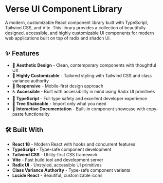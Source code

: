 # Verse UI Component Library

A modern, customizable React component library built with TypeScript, Tailwind CSS, and Vite. This library provides a collection of beautifully designed, accessible, and highly customizable UI components for modern web applications built on top of radix and shadcn UI.

## ✨ Features

- 🎨 **Aesthetic Design** - Clean, contemporary components with thoughtful UX
- 🔧 **Highly Customizable** - Tailored styling with Tailwind CSS and class variance authority
- 📱 **Responsive** - Mobile-first design approach
- ♿ **Accessible** - Built with accessibility in mind using Radix UI primitives
- 🎯 **TypeScript** - Full type safety and excellent developer experience
- 🚀 **Tree Shakeable** - Import only what you need
- 📖 **Interactive Documentation** - Built-in component showcase with copy-paste functionality

## 🛠️ Built With

- **React 18** - Modern React with hooks and concurrent features
- **TypeScript** - Type-safe component development
- **Tailwind CSS** - Utility-first CSS framework
- **Vite** - Fast build tool and development server
- **Radix UI** - Unstyled, accessible UI primitives
- **Class Variance Authority** - Type-safe component variants
- **Lucide React** - Beautiful, customizable icons
